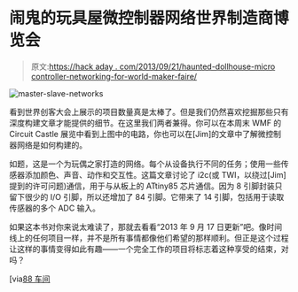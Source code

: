 # 闹鬼的玩具屋微控制器网络世界制造商博览会

> 原文:[https://hack aday . com/2013/09/21/haunted-dollhouse-micro controller-networking-for-world-maker-faire/](https://hackaday.com/2013/09/21/haunted-dollhouse-microcontroller-networking-for-world-maker-faire/)

![master-slave-networks](../Images/8ec3e21c2db7b34cfa1c43cc8909b63e.png)

看到世界创客大会上展示的项目数量真是太棒了。但是我们仍然喜欢挖掘那些只有深度构建文章才能提供的细节。在这里我们两者兼得。你可以在本周末 WMF 的 Circuit Castle 展览中看到上图中的电路，你也可以在[Jim]的文章中了解微控制器网络是如何构建的。

如题，这是一个为玩偶之家打造的网络。每个从设备执行不同的任务；使用一些传感器添加颜色、声音、动作和交互性。这篇文章讨论了 i2c(或 TWI，以绕过[Jim]提到的许可问题)通信，用于与从板上的 ATtiny85 芯片通信。因为 8 引脚封装只留下很少的 I/O 引脚，所以还增加了 84 引脚。它带来了 14 引脚，包括用于读取传感器的多个 ADC 输入。

如果这本书对你来说太难读了，那就去看看“2013 年 9 月 17 日更新”吧。像时间线上的任何项目一样，并不是所有事情都像他们希望的那样顺利。但正是这个过程让这样的事情变得如此有趣——一个完全工作的项目将标志着这种享受的结束，对吗？

[via[88 车间](http://blog.workshop88.com/automated-haunted-dollhouse-part-of-rachels-maker-faire-exhibit/)